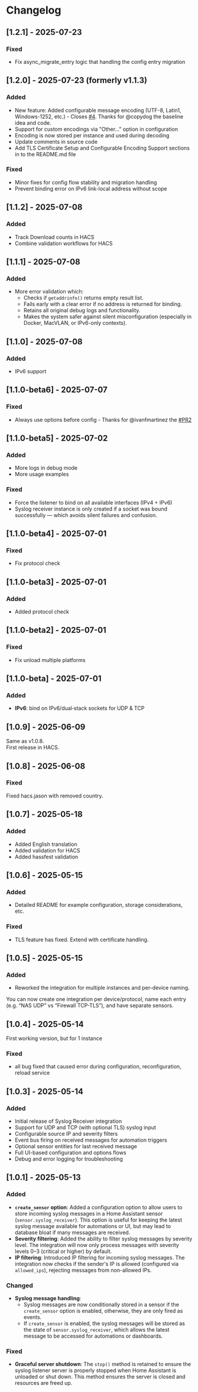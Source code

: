 # Changelog

## [1.2.1] - 2025-07-23

### Fixed
- Fix async_migrate_entry logic that handling the config entry migration

## [1.2.0] - 2025-07-23 (formerly v1.1.3)

### Added
- New feature: Added configurable message encoding (UTF-8, Latin1, Windows-1252, etc.) - Closes [#4](https://github.com/zollak/homeassistant-syslog-receiver/issues/4). Thanks for @copydog the baseline idea and code.
- Support for custom encodings via "Other..." option in configuration
- Encoding is now stored per instance and used during decoding
- Update comments in source code
- Add TLS Certificate Setup and Configurable Encoding Support sections in to the README.md file

### Fixed
- Minor fixes for config flow stability and migration handling
- Prevent binding error on IPv6 link-local address without scope

## [1.1.2] - 2025-07-08

### Added
- Track Download counts in HACS
- Combine validation workflows for HACS

## [1.1.1] - 2025-07-08

### Added
- More error validation which:
  * Checks if `getaddrinfo()` returns empty result list.
  * Fails early with a clear error if no address is returned for binding.
  * Retains all original debug logs and functionality.
  * Makes the system safer against silent misconfiguration (especially in Docker, MacVLAN, or IPv6-only contexts).

## [1.1.0] - 2025-07-08

### Added
- IPv6 support

## [1.1.0-beta6] - 2025-07-07

### Fixed
- Always use options before config - Thanks for @ivanfmartinez the [#PR2](https://github.com/zollak/homeassistant-syslog-receiver/pull/2)

## [1.1.0-beta5] - 2025-07-02

### Added
- More logs in debug mode
- More usage examples

### Fixed
- Force the listener to bind on all available interfaces (IPv4 + IPv6)
- Syslog receiver instance is only created if a socket was bound successfully — which avoids silent failures and confusion.

## [1.1.0-beta4] - 2025-07-01

### Fixed
- Fix protocol check

## [1.1.0-beta3] - 2025-07-01

### Added
- Added protocol check

## [1.1.0-beta2] - 2025-07-01

### Fixed
- Fix unload multiple platforms

## [1.1.0-beta] - 2025-07-01

### Added
- **IPv6**: bind on IPv6/dual‐stack sockets for UDP & TCP

## [1.0.9] - 2025-06-09

Same as v1.0.8.  
First release in HACS.

## [1.0.8] - 2025-06-08

### Fixed
Fixed hacs.jason with removed country.

## [1.0.7] - 2025-05-18

### Added
- Added English translation
- Added validation for HACS
- Added hassfest validation 

## [1.0.6] - 2025-05-15

### Added
- Detailed README for example configuration, storage considerations, etc.

### Fixed
- TLS feature has fixed. Extend with certificate handling.

## [1.0.5] - 2025-05-15

### Added
- Reworked the integration for multiple instances and per-device naming.

You can now create one integration per device/protocol, name each entry (e.g. “NAS UDP” vs “Firewall TCP-TLS”), and have separate sensors.

## [1.0.4] - 2025-05-14

First working version, but for 1 instance

### Fixed
- all bug fixed that caused error during configuration, reconfiguration, reload service

## [1.0.3] - 2025-05-14

### Added
- Initial release of Syslog Receiver integration
- Support for UDP and TCP (with optional TLS) syslog input
- Configurable source IP and severity filters
- Event bus firing on received messages for automation triggers
- Optional sensor entities for last received message
- Full UI-based configuration and options flows
- Debug and error logging for troubleshooting

## [1.0.1] - 2025-05-13

### Added
- **`create_sensor` option**: Added a configuration option to allow users to store incoming syslog messages in a Home Assistant sensor (`sensor.syslog_receiver`). This option is useful for keeping the latest syslog message available for automations or UI, but may lead to database bloat if many messages are received.
- **Severity filtering**: Added the ability to filter syslog messages by severity level. The integration will now only process messages with severity levels 0–3 (critical or higher) by default.
- **IP filtering**: Introduced IP filtering for incoming syslog messages. The integration now checks if the sender's IP is allowed (configured via `allowed_ips`), rejecting messages from non-allowed IPs.

### Changed
- **Syslog message handling**: 
  - Syslog messages are now conditionally stored in a sensor if the `create_sensor` option is enabled, otherwise, they are only fired as events.
  - If `create_sensor` is enabled, the syslog messages will be stored as the state of `sensor.syslog_receiver`, which allows the latest message to be accessed for automations or dashboards.
  
### Fixed
- **Graceful server shutdown**: The `stop()` method is retained to ensure the syslog listener server is properly stopped when Home Assistant is unloaded or shut down. This method ensures the server is closed and resources are freed up.
